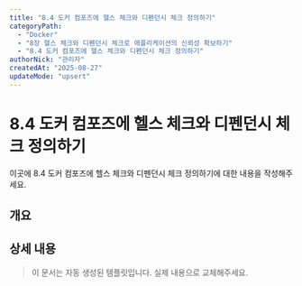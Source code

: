 ```yaml
---
title: "8.4 도커 컴포즈에 헬스 체크와 디펜던시 체크 정의하기"
categoryPath:
  - "Docker"
  - "8장 헬스 체크와 디펜던시 체크로 애플리케이션의 신뢰성 확보하기"
  - "8.4 도커 컴포즈에 헬스 체크와 디펜던시 체크 정의하기"
authorNick: "관리자"
createdAt: "2025-08-27"
updateMode: "upsert"
---
```


# 8.4 도커 컴포즈에 헬스 체크와 디펜던시 체크 정의하기

이곳에 8.4 도커 컴포즈에 헬스 체크와 디펜던시 체크 정의하기에 대한 내용을 작성해주세요.

## 개요

<!-- 내용을 작성해주세요 -->

## 상세 내용

<!-- 내용을 작성해주세요 -->

> 이 문서는 자동 생성된 템플릿입니다. 실제 내용으로 교체해주세요.
